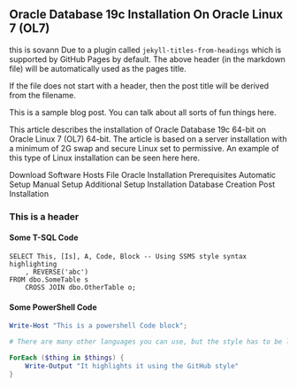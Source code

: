 ## Oracle Database 19c Installation On Oracle Linux 7 (OL7)
this is sovann
Due to a plugin called `jekyll-titles-from-headings` which is supported by GitHub Pages by default. The above header (in the markdown file) will be automatically used as the pages title.

If the file does not start with a header, then the post title will be derived from the filename.

This is a sample blog post. You can talk about all sorts of fun things here.

This article describes the installation of Oracle Database 19c 64-bit on Oracle Linux 7 (OL7) 64-bit. The article is based on a server installation with a minimum of 2G swap and secure Linux set to permissive. An example of this type of Linux installation can be seen here here.

Download Software
Hosts File
Oracle Installation Prerequisites
Automatic Setup
Manual Setup
Additional Setup
Installation
Database Creation
Post Installation

### This is a header

#### Some T-SQL Code

```tsql
SELECT This, [Is], A, Code, Block -- Using SSMS style syntax highlighting
    , REVERSE('abc')
FROM dbo.SomeTable s
    CROSS JOIN dbo.OtherTable o;
```

#### Some PowerShell Code

```powershell
Write-Host "This is a powershell Code block";

# There are many other languages you can use, but the style has to be loaded first

ForEach ($thing in $things) {
    Write-Output "It highlights it using the GitHub style"
}
```
